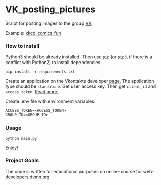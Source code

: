 # VK_posting_pictures

Script for posting images to the group [VK](https://vk.com).

Example: [xkcd_comics_fun](https://vk.com/xkcd_comics_fun)
### How to install

Python3 should be already installed. Then use `pip` (or `pip3`, if there is a conflict with Python2) to install dependencies:
```
pip install -r requirements.txt
```
Create an application on the Vkontakte developer [page.](https://vk.com/dev) The application type should be `standalone`. Get user access key. Then get `client_id` and `access_token`. [Read more.](https://vk.com/dev/implicit_flow_user)

Create .env file with environment variables:
```
ACCESS_TOKEN=<ACCESS_TOKEN>
GROUP_ID=<GROUP_ID>
```

### Usage
```
python main.py
```
Enjoy!
### Project Goals
The code is written for educational purposes on online-course for web-developers [dvmn.org](https://dvmn.org)